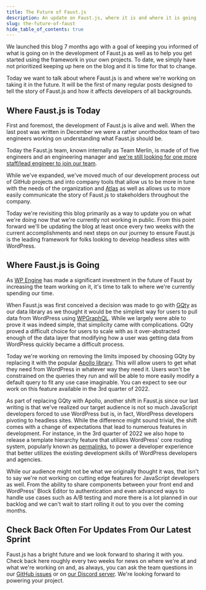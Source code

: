 ```yaml
---
title: The Future of Faust.js
description: An update on Faust.js, where it is and where it is going
slug: the-future-of-faust
hide_table_of_contents: true
---
```


We launched this blog 7 months ago with a goal of keeping you informed of what is going on in the development of Faust.js as well as to help you get started using the framework in your own projects. To date, we simply have not prioritized keeping up here on the blog and it is time for that to change.

<!--truncate-->

Today we want to talk about where Faust.js is and where we're working on taking it in the future. It will be the first of many regular posts designed to tell the story of Faust.js and how it affects developers of all backgrounds.

## Where Faust.js is Today

First and foremost, the development of Faust.js is alive and well. When the last post was written in December we were a rather unorthodox team of two engineers working on understanding what Faust.js should be.

Today the Faust.js team, known internally as Team Merlin, is made of of five engineers and an engineering manager and [we're still looking for one more staff/lead engineer to join our team](https://wpengine.wd1.myworkdayjobs.com/en-US/WP_Engine/job/Software-Engineer-IV--ATLAS---Themes-_JR100226).

While we've expanded, we've moved much of our development process out of GitHub projects and into company tools that allow us to be more in tune with the needs of the organization and [Atlas](https://wpengine.com/atlas/) as well as allows us to more easily communicate the story of Faust.js to stakeholders throughout the company.

Today we're revisiting this blog primarily as a way to update you on what we're doing now that we're currently not working in public. From this point forward we'll be updating the blog at least once every two weeks with the current accomplishments and next steps on our journey to ensure Faust.js is the leading framework for folks looking to develop headless sites with WordPress.

## Where Faust.js is Going

As [WP Engine](https://wpengine.com) has made a significant investment in the future of Faust by increasing the team working on it, it's time to talk to where we're currently spending our time.

When Faust.js was first conceived a decision was made to go with [GQty](https://gqty.dev) as our data library as we thought it would be the simplest way for users to pull data from WordPress using [WPGraphQL](https://www.wpgraphql.com). While we largely were able to prove it was indeed simple, that simplicity came with complications. GQty proved a difficult choice for users to scale with as it over-abstracted enough of the data layer that modifying how a user was getting data from WordPress quickly became a difficult process.

Today we're working on removing the limits imposed by choosing GQty by replacing it with the popular [Apollo library](https://www.apollographql.com). This will allow users to get what they need from WordPress in whatever way they need it. Users won't be constrained on the queries they run and will be able to more easily modify a default query to fit any use case imaginable. You can expect to see our work on this feature available in the 3rd quarter of 2022.

As part of replacing GQty with Apollo, another shift in Faust.js since our last writing is that we've realized our target audience is not so much JavaScript developers forced to use WordPress but is, in fact, WordPress developers pivoting to headless sites. While the difference might sound trivial, the shift comes with a change of expectations that lead to numerous features in development. For instance, in the 3rd quarter of 2022 we also hope to release a template hierarchy feature that utilizes WordPress' core routing system, popularly known as [permalinks](https://wordpress.org/support/article/using-permalinks/), to power a developer experience that better utilizes the existing development skills of WordPress developers and agencies.

While our audience might not be what we originally thought it was, that isn't to say we're not working on cutting edge features for JavaScript developers as well. From the ability to share components between your front end and WordPress' Block Editor to authentication and even advanced ways to handle use cases such as A/B testing and more there is a lot planned in our backlog and we can't wait to start rolling it out to you over the coming months.

## Check Back Often For Updates From Our Latest Sprint

Faust.js has a bright future and we look forward to sharing it with you. Check back here roughly every two weeks for news on where we're at and what we're working on and, as always, you can ask the team questions in our [GitHub issues](https://github.com/wpengine/faustjs) or on [our Discord server](https://developers.wpengine.com). We're looking forward to powering your project.
